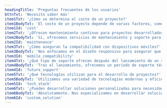 ```yaml
---
headingTitle: 'Preguntas frecuentes de los usuarios'
bttnTxt: 'Necesito saber más'
item1Txt: '¿Cómo se determina el costo de un proyecto?'
item1BodyTxt: 'El costo de un proyecto depende de varios factores, como la complejidad del diseño, las funcionalidades requeridas, y el tiempo de desarrollo. Siempre proporcionamos una cotización detallada después de entender completamente tus necesidades específicas.'
item1Id: 'cost'
item2Txt: '¿Ofrecen mantenimiento continuo para proyectos desarrollados?'
item2BodyTxt: 'Sí, ofrecemos servicios de mantenimiento y soporte para todos los proyectos que desarrollamos. Esto incluye actualizaciones de seguridad, mejoras de rendimiento y asistencia técnica.'
item2Id: 'maintenance'
item3Txt: '¿Cómo aseguran la compatibilidad con dispositivos móviles?'
item3BodyTxt: 'Nos enfocamos en el diseño responsivo para asegurar que todas nuestras aplicaciones y sitios web funcionen sin problemas en una variedad de dispositivos móviles, optimizando la experiencia del usuario en todas las plataformas.'
item3Id: 'mobile_compatibility'
item4Txt: '¿Qué tipo de soporte ofrecen después del lanzamiento de un sitio web o aplicación?'
item4BodyTxt: 'Tras el lanzamiento, ofrecemos un período de soporte técnico para abordar cualquier problema o duda que puedas tener. Además, estamos disponibles para colaboraciones futuras, ya sean mejoras, actualizaciones o el desarrollo de nuevas funcionalidades.'
item4Id: 'future_support'
item5Txt: '¿Qué tecnologías utilizan para el desarrollo de proyectos?'
item5BodyTxt: 'Utilizamos una variedad de tecnologías modernas y eficientes, incluyendo JavaScript, TypeScript, Angular, React, Node.js, entre otras. Nuestra selección de tecnología depende de los requisitos específicos del proyecto y de la mejor solución para tus necesidades.'
item5Id: 'tech_stack'
item6Txt: '¿Pueden desarrollar soluciones personalizadas para necesidades específicas de negocio?'
item6BodyTxt: 'Absolutamente. Nos especializamos en desarrollar soluciones personalizadas que se adaptan específicamente a las necesidades únicas de tu negocio, asegurando que el producto final cumpla con tus expectativas y objetivos.'
item6Id: 'custom_solution'
---
```

